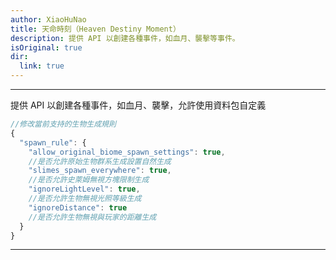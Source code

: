 ```yaml
---
author: XiaoHuNao
title: 天命時刻（Heaven Destiny Moment）
description: 提供 API 以創建各種事件，如血月、襲擊等事件。
isOriginal: true
dir:
  link: true
---
```


<BadgeCompat CurseForge="mc-mods/heaven-destiny-moment" Github="XiaoHuNao/HeavenDestinyMoment" Mcmod="class/17474"/>

---

提供 API 以創建各種事件，如血月、襲擊，允許使用資料包自定義

```js
//修改當前支持的生物生成規則
{
  "spawn_rule": {
    "allow_original_biome_spawn_settings": true, 
    //是否允許原始生物群系生成設置自然生成
    "slimes_spawn_everywhere": true, 
    //是否允許史萊姆無視方塊限制生成
    "ignoreLightLevel": true, 
    //是否允許生物無視光照等級生成
    "ignoreDistance": true 
    //是否允許生物無視與玩家的距離生成
  }
}
```

---

<Catalog hideHeading/>